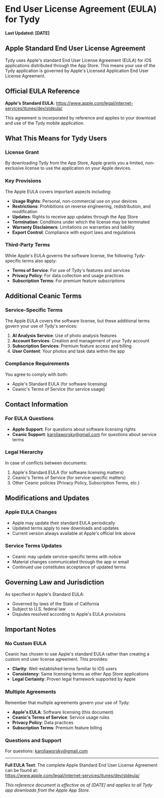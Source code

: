 # End User License Agreement (EULA) for Tydy

**Last Updated: [DATE]**

## Apple Standard End User License Agreement

Tydy uses Apple's standard End User License Agreement (EULA) for iOS applications distributed through the App Store. This means your use of the Tydy application is governed by Apple's Licensed Application End User License Agreement.

## Official EULA Reference

**Apple's Standard EULA**: https://www.apple.com/legal/internet-services/itunes/dev/stdeula/

This agreement is incorporated by reference and applies to your download and use of the Tydy mobile application.

## What This Means for Tydy Users

### License Grant
By downloading Tydy from the App Store, Apple grants you a limited, non-exclusive license to use the application on your Apple devices.

### Key Provisions
The Apple EULA covers important aspects including:
- **Usage Rights**: Personal, non-commercial use on your devices
- **Restrictions**: Prohibitions on reverse engineering, redistribution, and modification
- **Updates**: Rights to receive app updates through the App Store
- **Termination**: Conditions under which the license may be terminated
- **Warranty Disclaimers**: Limitations on warranties and liability
- **Export Control**: Compliance with export laws and regulations

### Third-Party Terms
While Apple's EULA governs the software license, the following Tydy-specific terms also apply:
- **Terms of Service**: For use of Tydy's features and services
- **Privacy Policy**: For data collection and usage practices
- **Subscription Terms**: For premium feature subscriptions

## Additional Ceanic Terms

### Service-Specific Terms
The Apple EULA covers the software license, but these additional terms govern your use of Tydy's services:

1. **AI Analysis Service**: Use of photo analysis features
2. **Account Services**: Creation and management of your Tydy account
3. **Subscription Services**: Premium feature access and billing
4. **User Content**: Your photos and task data within the app

### Compliance Requirements
You agree to comply with both:
- Apple's Standard EULA (for software licensing)
- Ceanic's Terms of Service (for service usage)

## Contact Information

### For EULA Questions
- **Apple Support**: For questions about software licensing rights
- **Ceanic Support**: karoljaworsky@gmail.com for questions about service terms

### Legal Hierarchy
In case of conflicts between documents:
1. Apple's Standard EULA (for software licensing matters)
2. Ceanic's Terms of Service (for service-specific matters)
3. Other Ceanic policies (Privacy Policy, Subscription Terms, etc.)

## Modifications and Updates

### Apple EULA Changes
- Apple may update their standard EULA periodically
- Updated terms apply to new downloads and updates
- Current version always available at Apple's official link above

### Service Terms Updates
- Ceanic may update service-specific terms with notice
- Material changes communicated through the app or email
- Continued use constitutes acceptance of updated terms

## Governing Law and Jurisdiction

As specified in Apple's Standard EULA:
- Governed by laws of the State of California
- Subject to U.S. federal law
- Disputes resolved according to Apple's EULA provisions

## Important Notes

### No Custom EULA
Ceanic has chosen to use Apple's standard EULA rather than creating a custom end user license agreement. This provides:
- **Clarity**: Well-established terms familiar to iOS users
- **Consistency**: Same licensing terms as other App Store applications
- **Legal Certainty**: Proven legal framework supported by Apple

### Multiple Agreements
Remember that multiple agreements govern your use of Tydy:
- **Apple's EULA**: Software licensing (this document)
- **Ceanic's Terms of Service**: Service usage rules
- **Privacy Policy**: Data practices
- **Subscription Terms**: Premium feature billing

### Questions and Support

For questions:
karoljaworsky@gmail.com

---

**Full EULA Text**: The complete Apple Standard End User License Agreement can be found at:  
https://www.apple.com/legal/internet-services/itunes/dev/stdeula/

*This reference document is effective as of [DATE] and applies to all Tydy app downloads from the Apple App Store.* 

